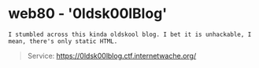 # web80 - '0ldsk00lBlog'
    I stumbled across this kinda oldskool blog. I bet it is unhackable, I mean, there's only static HTML.

> Service: https://0ldsk00lblog.ctf.internetwache.org/


